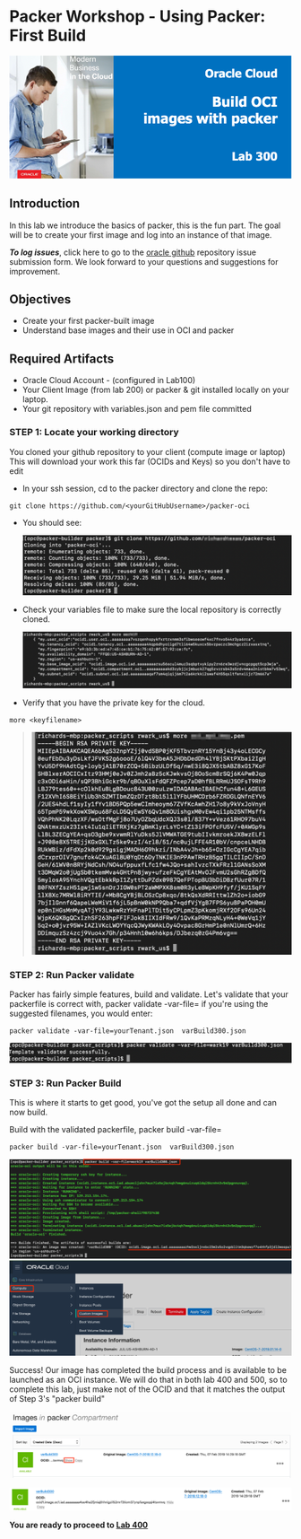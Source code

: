 
# Packer Workshop - Using Packer:  First Build

![](images/WorkshopHeader/300.png)

## Introduction

In this lab we introduce the basics of packer, this is the fun part. The goal will be to create your first image and log into an instance of that image.

***To log issues***, click here to go to the [ oracle github](https://github.com/oracle/learning-library/issues/new) repository issue submission form. We look forward to your questions and suggestions for improvement.

## Objectives

- Create your first packer-built image
- Understand base images and their use in OCI and packer

## Required Artifacts

- Oracle Cloud Account - (configured in Lab100)
- Your Client Image (from lab 200) or packer & git installed locally on your laptop.
- Your git repository with variables.json and pem file committed 

### **STEP 1**: Locate your working directory
You cloned your github repository to your client (compute image or laptop)  This will download your work this far (OCIDs and Keys) so you don't have to edit 

- In your ssh session, cd to the packer directory and clone the repo:
```
git clone https://github.com/<yourGitHubUsername>/packer-oci
```
- You should see:

    ![](images/Lab300/1.png)

- Check your variables file to make sure the local repository is correctly cloned.

    ![](images/Lab300/2.png)

- Verify that you have the private key for the cloud.
```
more <keyfilename>
```
>    ![](images/Lab300/3.png)

### **STEP 2**: Run Packer validate

Packer has fairly simple features, build and validate.  Let's validate that your packerfile is correct with,
packer validate -var-file=<varfilename> <packerfile> if you're using the suggested filenames, you would enter:
```
packer validate -var-file=yourTenant.json  varBuild300.json
```

  ![](images/Lab300/4.png)

### **STEP 3**: Run Packer Build

This is where it starts to get good, you've got the setup all done and can now build.

Build with the validated packerfile, packer build -var-file=<varfilename> <packerfile> 

```
packer build -var-file=yourTenant.json  varBuild300.json
```
  ![](images/Lab300/5.png)
  ![](images/Lab300/6.png)

Success! Our image has completed the build process and is available to be launched as an OCI instance.  We will do that in both lab 400 and 500, so to complete this lab, just make not of the OCID and that it matches the output of Step 3's "packer build"

  ![](images/Lab300/7.png)

  ![](images/Lab300/7.1.png)
  

**You are ready to proceed to [Lab 400](Lab400.md)**
